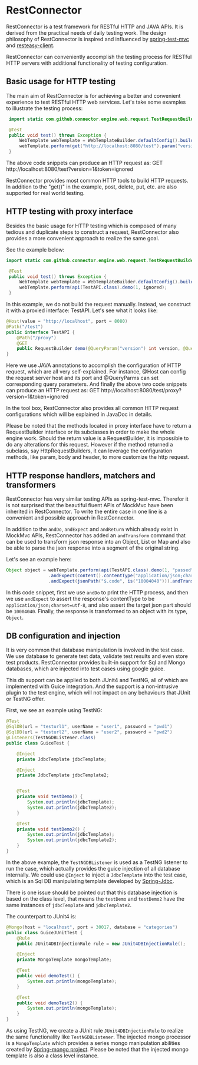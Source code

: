# RestConnector
RestConnector is a test framework for RESTful HTTP and JAVA APIs. It is derived from the practical needs of daily testing work. The design philosophy of RestConnector is inspired and influenced by [spring-test-mvc](https://github.com/spring-projects/spring-test-mvc) and [resteasy-client](https://github.com/resteasy/Resteasy).

RestConnector can conveniently accomplish the testing process for RESTful HTTP servers with additional functionality of testing configuration.

## Basic usage for HTTP testing
The main aim of RestConnector is for achieving a better and convenient experience to test RESTful HTTP web services. Let's take some examples to illustrate the testing process:

```java
 import static com.github.connector.engine.web.request.TestRequestBuilders.*;

 @Test
 public void test() throws Exception {
     WebTemplate webTemplate = WebTemplateBuilder.defaultConfig().build();
     webTemplate.perform(get("http://localhost:8080/test").param("version", 1).param("token","ignored"));
 }
```

The above code snippets can produce an HTTP request as: GET http://localhost:8080/test?version=1&token=ignored

RestConnector provides most common HTTP tools to build HTTP requests. In addition to the "get()" in the example, post, delete, put, etc. are also supported for real world testing.

## HTTP testing with proxy interface
Besides the basic usage for HTTP testing which is composed of many tedious and duplicate steps to construct a request, RestConnector also provides a more convenient approach to realize the same goal.

See the example below:
```java
import static com.github.connector.engine.web.request.TestRequestBuilders.*;

 @Test
 public void test() throws Exception {
     WebTemplate webTemplate = WebTemplateBuilder.defaultConfig().build();
     webTemplate.perform(api(TestAPI.class).demo(1, ignored);
 }
```

In this example, we do not build the request manually. Instead, we construct it with a proxied interface: TestAPI. Let's see what it looks like:
```java
@Host(value = "http://localhost", port = 8080)
@Path("/test")
public interface TestAPI {
    @Path("/proxy")
    @GET
    public RequestBuilder demo(@QueryParam("version") int version, @QueryParam("token") String token);
}
```

Here we use JAVA annotations to accomplish the configuration of HTTP request, which are all very self-explained. For instance, @Host can config the request server host and its port and @QueryParms can set corresponding query parameters. And finally the above two code snippets can produce an HTTP request as: GET http://localhost:8080/test/proxy?version=1&token=ignored

In the tool box, RestConnector also provides all common HTTP request configurations which will be explained in JavaDoc in details.

Please be noted that the methods located in proxy interface have to return a RequestBuilder interface or its subclasses in order to make the whole engine work. Should the return value is a RequestBuilder, it is impossible to do any alterations for this request. However if the method returned a subclass, say HttpRequestBuilders, it can leverage the configuration methods, like param, body and header, to more customize the http request.

## HTTP response handlers, matchers and transformers
RestConnector has very similar testing APIs as spring-test-mvc. Therefor it is not surprised that the beautiful fluent APIs of MockMvc have been inherited in RestConnector. To write the entire case in one line is a convenient and possible approach in RestConnector.

In addition to the `andDo`, `andExpect` and `andReturn` which already exist in MockMvc APIs, RestConnector has added an `andTransform` command that can be used to transform json response into an Object, List or Map and also be able to parse the json response into a segment of the original string.

Let's see an example here:
```java
Object object = webTemplate.perform(api(TestAPI.class).demo(1, "passed")).andDo(print())
                .andExpect(content().contentType("application/json;charset=utf-8"))
                .andExpect(jsonPath("$.code", is("10004040"))).andTransform(json().object(Object.class));
```

In this code snippet, first we use `andDo` to print the HTTP process, and then we use `andExpect` to assert the response's contentType to be `application/json;charset=utf-8`, and also assert the target json part should be `10004040`. Finally, the response is transformed to an object with its type, `Object`.

## DB configuration and injection
It is very common that database manipulation is involved in the test case. We use database to generate test data, validate test results and even store test products. RestConnector provides built-in support for Sql and Mongo databases, which are injected into test cases using google guice.

This db support can be applied to both JUnit4 and TestNG, all of which are implemented with Guice integration. And the support is a non-intrusive plugin to the test engine, which will not impact on any behaviours that JUnit or TestNG offer.

First, we see an example using TestNG:
```java
@Test
@SqlDB(url = "testurl1", userName = "user1", password = "pwd1")
@SqlDB(url = "testurl2", userName = "user2", password = "pwd2")
@Listeners(TestNGDBListener.class)
public class GuiceTest {

    @Inject
    private JdbcTemplate jdbcTemplate;

    @Inject
    private JdbcTemplate jdbcTemplate2;


    @Test
    private void testDemo() {
        System.out.println(jdbcTemplate);
        System.out.println(jdbcTemplate2);
    }

    @Test
    private void testDemo2() {
        System.out.println(jdbcTemplate);
        System.out.println(jdbcTemplate2);
    }
}
```

In the above example, the `TestNGDBListener` is used as a TestNG listener to run the case, which actually provides the guice injection of all database internally. We could use `@Inject` to inject a `JdbcTemplate` into the test case, which is an Sql DB manipulating template developed by [Spring-Jdbc](https://github.com/spring-projects/spring-framework).

There is one issue should be pointed out that this database injection is based on the class level, that means the `testDemo` and `testDemo2` have the same instances of `jdbcTemplate` and `jdbcTemplate2`.

The counterpart to JUnit4 is:
```java
@Mongo(host = "localhost", port = 30017, database = "categories")
public class GuiceJUnitTest {
    @Rule
    public JUnit4DBInjectionRule rule = new JUnit4DBInjectionRule();

    @Inject
    private MongoTemplate mongoTemplate;

    @Test
    public void demoTest() {
        System.out.println(mongoTemplate);
    }

    @Test
    public void demoTest2() {
        System.out.println(mongoTemplate);
    }
}
```

As using TestNG, we create a JUnit rule `JUnit4DBInjectionRule` to realize the same functionality like `TestNGDBListener`. The injected mongo processor is a `MongoTemplate` which provides a series mongo manipulation abilities created by [Spring-mongo project](https://github.com/spring-projects/spring-data-mongodb). Please be noted that the injected mongo template is also a class level instance.